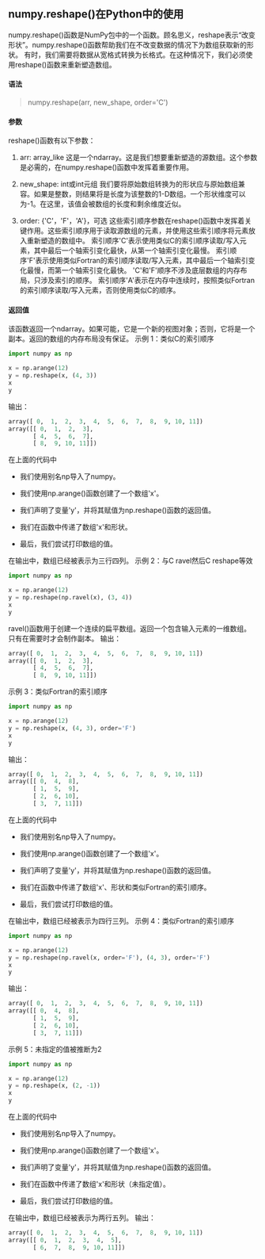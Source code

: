 ## numpy.reshape()在Python中的使用

numpy.reshape()函数是NumPy包中的一个函数。顾名思义，reshape表示“改变形状”。numpy.reshape()函数帮助我们在不改变数据的情况下为数组获取新的形状。
有时，我们需要将数据从宽格式转换为长格式。在这种情况下，我们必须使用reshape()函数来重新塑造数组。

#### 语法
> numpy.reshape(arr, new_shape, order='C')

#### 参数
reshape()函数有以下参数：

1) arr: array_like
这是一个ndarray。这是我们想要重新塑造的源数组。这个参数是必需的，在numpy.reshape()函数中发挥着重要作用。

2) new_shape: int或int元组
我们要将原始数组转换为的形状应与原始数组兼容。如果是整数，则结果将是长度为该整数的1-D数组。一个形状维度可以为-1。在这里，该值会被数组的长度和剩余维度近似。

3) order: {'C'，'F'，'A'}，可选
这些索引顺序参数在reshape()函数中发挥着关键作用。这些索引顺序用于读取源数组的元素，并使用这些索引顺序将元素放入重新塑造的数组中。
索引顺序'C'表示使用类似C的索引顺序读取/写入元素，其中最后一个轴索引变化最快，从第一个轴索引变化最慢。
索引顺序'F'表示使用类似Fortran的索引顺序读取/写入元素，其中最后一个轴索引变化最慢，而第一个轴索引变化最快。
'C'和'F'顺序不涉及底层数组的内存布局，只涉及索引的顺序。
索引顺序'A'表示在内存中连续时，按照类似Fortran的索引顺序读取/写入元素，否则使用类似C的顺序。

#### 返回值
该函数返回一个ndarray。如果可能，它是一个新的视图对象；否则，它将是一个副本。返回的数组的内存布局没有保证。
示例 1：类似C的索引顺序
```python
import numpy as np 

x = np.arange(12) 
y = np.reshape(x, (4, 3)) 
x 
y 
```
输出：
```python
array([ 0,  1,  2,  3,  4,  5,  6,  7,  8,  9, 10, 11])
array([[ 0,  1,  2,  3],
       [ 4,  5,  6,  7],
       [ 8,  9, 10, 11]])
```

在上面的代码中

- 我们使用别名np导入了numpy。

- 我们使用np.arange()函数创建了一个数组'x'。

- 我们声明了变量'y'，并将其赋值为np.reshape()函数的返回值。

- 我们在函数中传递了数组'x'和形状。

- 最后，我们尝试打印数组的值。

在输出中，数组已经被表示为三行四列。
示例 2：与C ravel然后C reshape等效
```python
import numpy as np 

x = np.arange(12) 
y = np.reshape(np.ravel(x), (3, 4)) 
x 
y 
```
ravel()函数用于创建一个连续的扁平数组。返回一个包含输入元素的一维数组。只有在需要时才会制作副本。
输出：
```python
array([ 0,  1,  2,  3,  4,  5,  6,  7,  8,  9, 10, 11])
array([[ 0,  1,  2,  3],
       [ 4,  5,  6,  7],
       [ 8,  9, 10, 11]])
```

示例 3：类似Fortran的索引顺序
```python
import numpy as np 

x = np.arange(12) 
y = np.reshape(x, (4, 3), order='F') 
x 
y 
```
输出：
```python
array([ 0,  1,  2,  3,  4,  5,  6,  7,  8,  9, 10, 11])
array([[ 0,  4,  8],
       [ 1,  5,  9],
       [ 2,  6, 10],
       [ 3,  7, 11]])
```
在上面的代码中
- 我们使用别名np导入了numpy。

- 我们使用np.arange()函数创建了一个数组'x'。

- 我们声明了变量'y'，并将其赋值为np.reshape()函数的返回值。

- 我们在函数中传递了数组'x'、形状和类似Fortran的索引顺序。

- 最后，我们尝试打印数组的值。

在输出中，数组已经被表示为四行三列。
示例 4：类似Fortran的索引顺序
```python
import numpy as np 

x = np.arange(12) 
y = np.reshape(np.ravel(x, order='F'), (4, 3), order='F') 
x 
y
```
输出：
```python
array([ 0,  1,  2,  3,  4,  5,  6,  7,  8,  9, 10, 11])
array([[ 0,  4,  8],
       [ 1,  5,  9],
       [ 2,  6, 10],
       [ 3,  7, 11]])
```

示例 5：未指定的值被推断为2
```python
import numpy as np 

x = np.arange(12) 
y = np.reshape(x, (2, -1)) 
x 
y 
```
在上面的代码中
- 我们使用别名np导入了numpy。

- 我们使用np.arange()函数创建了一个数组'x'。

- 我们声明了变量'y'，并将其赋值为np.reshape()函数的返回值。

- 我们在函数中传递了数组'x'和形状（未指定值）。

- 最后，我们尝试打印数组的值。

在输出中，数组已经被表示为两行五列。
输出：
```python
array([ 0,  1,  2,  3,  4,  5,  6,  7,  8,  9, 10, 11])
array([[ 0,  1,  2,  3,  4,  5],
       [ 6,  7,  8,  9, 10, 11]])
```